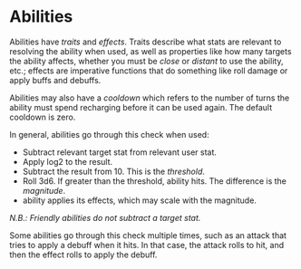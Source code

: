 # Abilities

Abilities have *traits* and *effects*. Traits describe what stats are relevant to resolving the ability when used, as well as properties like how many targets the ability affects, whether you must be *close* or *distant* to use the ability, etc.; effects are imperative functions that do something like roll damage or apply buffs and debuffs.

Abilities may also have a *cooldown* which refers to the number of turns the ability must spend recharging before it can be used again. The default cooldown is zero.

In general, abilities go through this check when used:

- Subtract relevant target stat from relevant user stat.
- Apply log2 to the result.
- Subtract the result from 10. This is the *threshold*.
- Roll 3d6. If greater than the threshold, ability hits. The difference is the *magnitude*.
- ability applies its effects, which may scale with the magnitude.

*N.B.: Friendly abilities do not subtract a target stat.*

Some abilities go through this check multiple times, such as an attack that tries to apply a debuff when it hits. In that case, the attack rolls to hit, and then the effect rolls to apply the debuff.
